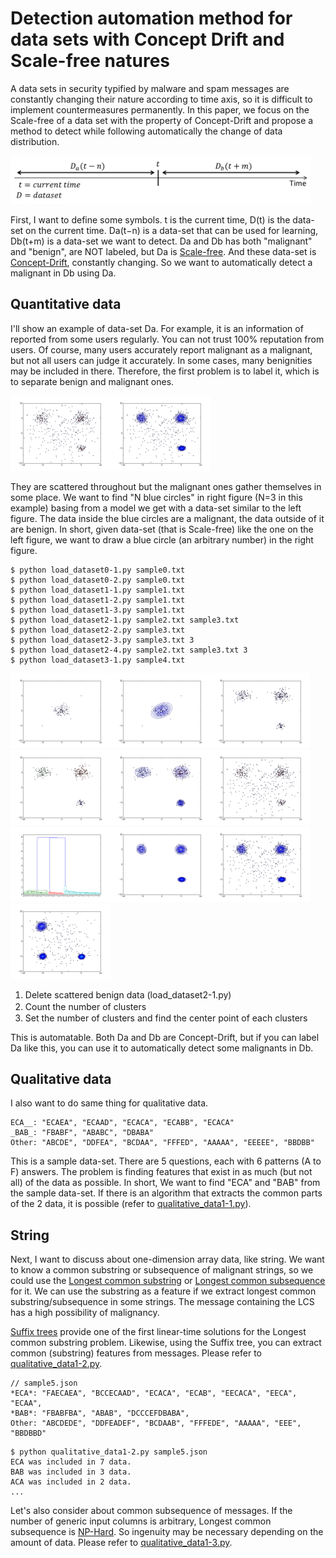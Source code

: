 # Detection automation method for data sets with Concept Drift and Scale-free natures
A data sets in security typified by malware and spam messages are constantly changing their nature according to time axis, so it is difficult to implement countermeasures permanently. In this paper, we focus on the Scale-free of a data set with the property of Concept-Drift and propose a method to detect while following automatically the change of data distribution.

<img src="pngs/time.png" width="480px">

First, I want to define some symbols. t is the current time, D(t) is the data-set on the current time. Da(t−n) is a data-set that can be used for learning, Db(t+m) is a data-set we want to detect. Da and Db has both "malignant" and "benign", are NOT labeled, but Da is [Scale-free](https://en.wikipedia.org/wiki/Scale-free_network). And these data-set is [Concept-Drift](https://en.wikipedia.org/wiki/Concept_drift), constantly changing. So we want to automatically detect a malignant in Db using Da.

## Quantitative data
I'll show an example of data-set Da. For example, it is an information of reported from some users regularly. You can not trust 100% reputation from users. Of course, many users accurately report malignant as a malignant, but not all users can judge it accurately. In some cases, many benignities may be included in there. Therefore, the first problem is to label it, which is to separate benign and malignant ones.

<img src="pngs/figure_6.png" width="160px"><img src="pngs/figure_9.png" width="160px">

They are scattered throughout but the malignant ones gather themselves in some place. We want to find "N blue circles" in right figure (N=3 in this example) basing from a model we get with a data-set similar to the left figure. The data inside the blue circles are a malignant, the data outside of it are benign. In short, given data-set (that is Scale-free) like the one on the left figure, we want to draw a blue circle (an arbitrary number) in the right figure.
```
$ python load_dataset0-1.py sample0.txt
$ python load_dataset0-2.py sample0.txt
$ python load_dataset1-1.py sample1.txt
$ python load_dataset1-2.py sample1.txt
$ python load_dataset1-3.py sample1.txt
$ python load_dataset2-1.py sample2.txt sample3.txt
$ python load_dataset2-2.py sample3.txt
$ python load_dataset2-3.py sample3.txt 3
$ python load_dataset2-4.py sample2.txt sample3.txt 3
$ python load_dataset3-1.py sample4.txt
```
<img src="pngs/figure_1.png" width="160px"><img src="pngs/figure_2.png" width="160px"><img src="pngs/figure_3.png" width="160px"><img src="pngs/figure_4.png" width="160px"><img src="pngs/figure_5.png" width="160px"><img src="pngs/figure_6.png" width="160px"><img src="pngs/figure_7.png" width="160px"><img src="pngs/figure_8.png" width="160px"><img src="pngs/figure_9.png" width="160px"><img src="pngs/figure_10.png" width="160px">

1. Delete scattered benign data (load_dataset2-1.py)
2. Count the number of clusters　
3. Set the number of clusters and find the center point of each clusters

This is automatable. Both Da and Db are Concept-Drift, but if you can label Da like this, you can use it to automatically detect some malignants in Db.

## Qualitative data
I also want to do same thing for qualitative data.
```
ECA__: "ECAEA", "ECAAD", "ECACA", "ECABB", "ECACA"
_BAB_: "FBABF", "ABABC", "DBABA"
Other: "ABCDE", "DDFEA", "BCDAA", "FFFED", "AAAAA", "EEEEE", "BBDBB"
```
This is a sample data-set. There are 5 questions, each with 6 patterns (A to F) answers. The problem is finding features that exist in as much (but not all) of the data as possible. In short, We want to find "ECA" and "BAB" from the sample data-set. If there is an algorithm that extracts the common parts of the 2 data, it is possible (refer to [qualitative_data1-1.py](https://github.com/kenjiaiko/secml/blob/master/qualitative_data1-1.py)).

## String
Next, I want to discuss about one-dimension array data, like string. We want to know a common substring or subsequence of malignant strings, so we could use the [Longest common substring](https://en.wikipedia.org/wiki/Longest_common_substring_problem) or [Longest common subsequence](https://en.wikipedia.org/wiki/Longest_common_subsequence_problem) for it. We can use the substring as a feature if we extract longest common substring/subsequence in some strings. The message containing the LCS has a high possibility of malignancy.

[Suffix trees](https://en.wikipedia.org/wiki/Suffix_tree) provide one of the first linear-time solutions for the Longest common substring problem. Likewise, using the Suffix tree, you can extract common (substring) features from messages. Please refer to [qualitative_data1-2.py](https://github.com/kenjiaiko/secml/blob/master/qualitative_data1-2.py).
```
// sample5.json
*ECA*: "FAECAEA", "BCCECAAD", "ECACA", "ECAB", "EECACA", "EECA", "ECAA",
*BAB*: "FBABFBA", "ABAB", "DCCCEFDBABA",
Other: "ABCDEDE", "DDFEADEF", "BCDAAB", "FFFEDE", "AAAAA", "EEE", "BBDBBD"
```

```
$ python qualitative_data1-2.py sample5.json 
ECA was included in 7 data.
BAB was included in 3 data.
ACA was included in 2 data.
...
```
Let's also consider about common subsequence of messages. If the number of generic input columns is arbitrary, Longest common subsequence is [NP-Hard](https://en.wikipedia.org/wiki/NP-hardness). So ingenuity may be necessary depending on the amount of data. Please refer to [qualitative_data1-3.py](https://github.com/kenjiaiko/secml/blob/master/qualitative_data1-3.py).
